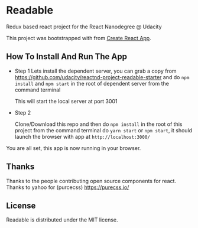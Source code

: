 # Readable
Redux based react project for the React Nanodegree @ Udacity

This project was bootstrapped with from [Create React App](https://github.com/facebookincubator/create-react-app).

## How To Install And Run The App

* Step 1
  Lets install the dependent server, you can grab a copy from https://github.com/udacity/reactnd-project-readable-starter and do `npm install` and `npm start` in the root of dependent server from the command terminal

  This will start the local server at port 3001

* Step 2

  Clone/Download this repo and then do `npm install` in the root of this project from the command terminal
  do `yarn start` or `npm start`, it should launch the browser with app at `http://localhost:3000/`

You are all set, this app is now running in your browser.


## Thanks

Thanks to the people contributing open source components for react. Thanks to yahoo for (purcecss) https://purecss.io/

## License

Readable is distributed under the MIT license.
